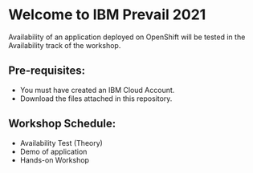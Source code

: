 # Welcome to IBM Prevail 2021

Availability of an application deployed on OpenShift will be tested in the Availability track of the workshop.

## Pre-requisites:

   * You must have created an IBM Cloud Account.
   * Download the files attached in this repository.


## Workshop Schedule:
 
 * Availability Test (Theory) 
 * Demo of application 
 * Hands-on Workshop


